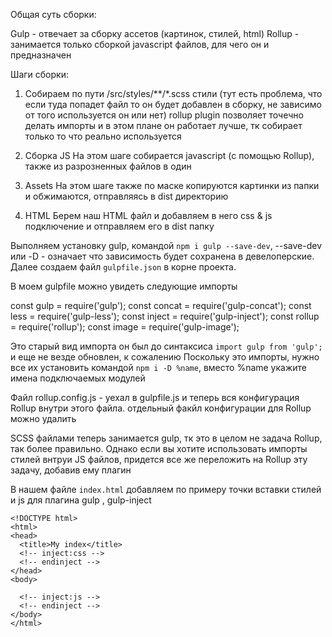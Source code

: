 Общая суть сборки:

Gulp - отвечает за сборку ассетов (картинок, стилей, html)
Rollup - занимается только сборкой javascript файлов, для чего он и предназначен

Шаги сборки:

1) Собираем по пути /src/styles/**/*.scss стили
(тут есть проблема, что если туда попадет файл то он будет добавлен в сборку, не зависимо от того используется он или нет)
rollup plugin позволяет точечно делать импорты и в этом плане он работает лучше, тк собирает только то что реально используется

2) Сборка JS
На этом шаге собирается javascript (с помощью Rollup), также из разрозненных файлов в один

3) Assets
На этом шаге также по маске копируются картинки из папки и обжимаются, отправляясь в dist директорию

4) HTML
Берем наш HTML файл и добавляем в него css & js подключение и отправляем его в dist папку


Выполняем установку gulp, командой `npm i gulp --save-dev`, --save-dev  или -D - означает что зависимость будет сохранена в девелоперские.
Далее создаем файл `gulpfile.json` в корне проекта.

В моем gulpfile можно увидеть следующие импорты

const gulp = require('gulp');
const concat = require('gulp-concat');
const less = require('gulp-less');
const inject = require('gulp-inject');
const rollup = require('rollup');
const image = require('gulp-image');

Это старый вид импорта он был до синтаксиса `import gulp from 'gulp';` и еще не везде обновлен, к сожалению
Поскольку это импорты, нужно все их установить командой `npm i -D %name`, вместо  %name укажите имена подключаемых модулей

Файл rollup.config.js - уехал в gulpfile.js и теперь вся конфигурация Rollup внутри этого файла. отдельный факйл конфигурации для Rollup можно удалить

SCSS файлами теперь занимается gulp, тк это в целом не задача Rollup, так более правильно. Однако если вы хотите использовать импорты стилей внтруи JS файлов, придется все же переложить на Rollup эту задачу, добавив ему плагин

В нашем файле `index.html` добавляем по примеру точки вставки стилей и js для плагина gulp , gulp-inject

```
<!DOCTYPE html>
<html>
<head>
  <title>My index</title>
  <!-- inject:css -->
  <!-- endinject -->
</head>
<body>

  <!-- inject:js -->
  <!-- endinject -->
</body>
</html>
```
